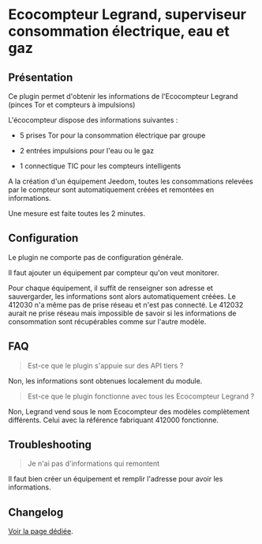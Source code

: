 # Ecocompteur Legrand, superviseur consommation électrique, eau et gaz

## Présentation

Ce plugin permet d'obtenir les informations de l'Ecocompteur Legrand (pinces Tor et compteurs à impulsions)

L'écocompteur dispose des informations suivantes :

* 5 prises Tor pour la consommation électrique par groupe

* 2 entrées impulsions pour l'eau ou le gaz

* 1 connectique TIC pour les compteurs intelligents


A la création d'un équipement Jeedom, toutes les consommations relevées par le compteur sont automatiquement créées et remontées en informations.

Une mesure est faite toutes les 2 minutes.


## Configuration

Le plugin ne comporte pas de configuration générale.

Il faut ajouter un équipement par compteur qu'on veut monitorer.

Pour chaque équipement, il suffit de renseigner son adresse et sauvergarder, les informations sont alors automatiquement créées. Le 412030 n'a même pas de prise réseau et n'est pas connecté. Le 412032 aurait ne prise réseau mais impossible de savoir si les informations de consommation sont récupérables comme sur l'autre modèle.

## FAQ

> Est-ce que le plugin s'appuie sur des API tiers ?

Non, les informations sont obtenues localement du module.

> Est-ce que le plugin fonctionne avec tous les Ecocompteur Legrand ?

Non, Legrand vend sous le nom Ecocompteur des modèles complètement différents. Celui avec la référence fabriquant 412000 fonctionne. 

## Troubleshooting

> Je n'ai pas d'informations qui remontent

Il faut bien créer un équipement et remplir l'adresse pour avoir les informations.

## Changelog

[Voir la page dédiée](changelog.md).
